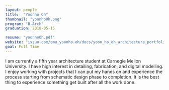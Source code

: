 ```yaml
---
layout: people
title:  "Yoonho Oh"
thumbnail: "yoonhoOh.png"
program: "B.Arch"
graduation: 2018-05-15

resume: "yoonhoOh.pdf"
website: "issuu.com/cmu_yoonho.oh/docs/yoon_ho_oh_architecture_portfolio_v"
goal: Full Time
---
```


I am currently a fifth year architecture student at Carnegie Mellon University. I have high interest in detailing, fabrication, and digital modelling. I enjoy working with projects that I can put my hands on and experience the process starting from schematic design phase to completion. It is the best thing to experience something get built after all the work done.
